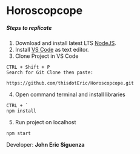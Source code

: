 # Horoscopcope

##### Steps to replicate

1. Download and install latest LTS [NodeJS](https://nodejs.org/en/download/).
2. Install [VS Code](https://code.visualstudio.com/download) as text editor.
3. Clone Project in VS Code

```
CTRL + Shift + P
Search for Git Clone then paste:

https://github.com/thisdotEric/Horoscopcope.git
```

4. Open command terminal and install libraries

```
CTRL + `
npm install
```

5. Run project on localhost

```
npm start
```

Developer: **John Eric Siguenza**
